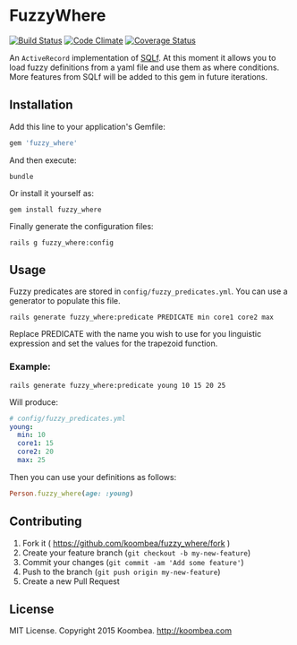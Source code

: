 # FuzzyWhere
[![Build Status](https://travis-ci.org/koombea/fuzzy_where.svg?branch=master)](https://travis-ci.org/koombea/fuzzy_where)
[![Code Climate](https://codeclimate.com/github/koombea/fuzzy_where/badges/gpa.svg)](https://codeclimate.com/github/koombea/fuzzy_where)
[![Coverage Status](https://coveralls.io/repos/koombea/fuzzy_where/badge.svg?branch=coveralls&service=github)](https://coveralls.io/github/koombea/fuzzy_where)

An `ActiveRecord` implementation of [SQLf](http://en.wikipedia.org/wiki/SQLf).
At this moment it allows you to load fuzzy definitions from a yaml file and use
them as where conditions. More features from SQLf will be added to this gem in future iterations.

## Installation

Add this line to your application's Gemfile:

```ruby
gem 'fuzzy_where'
```

And then execute:

```console
bundle
```

Or install it yourself as:

```console
gem install fuzzy_where
```

Finally generate the configuration files:

```console
rails g fuzzy_where:config
```

## Usage

Fuzzy predicates are stored in `config/fuzzy_predicates.yml`. You can use a generator to populate this file.

```console
rails generate fuzzy_where:predicate PREDICATE min core1 core2 max
```

Replace PREDICATE with the name you wish to use for you linguistic expression and set the values for the trapezoid function.

### Example:

```console
rails generate fuzzy_where:predicate young 10 15 20 25
```

Will produce:

```yaml
# config/fuzzy_predicates.yml
young:
  min: 10
  core1: 15
  core2: 20
  max: 25
```

Then you can use your definitions as follows:

```ruby
Person.fuzzy_where(age: :young)
```

## Contributing

1. Fork it ( https://github.com/koombea/fuzzy_where/fork )
2. Create your feature branch (`git checkout -b my-new-feature`)
3. Commit your changes (`git commit -am 'Add some feature'`)
4. Push to the branch (`git push origin my-new-feature`)
5. Create a new Pull Request

## License

MIT License. Copyright 2015 Koombea. http://koombea.com
